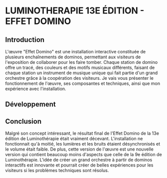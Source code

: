 # LUMINOTHERAPIE 13E ÉDITION - EFFET DOMINO

## Introduction

L'œuvre "Effet Domino" est une installation interactive constituée de plusieurs enchaînements de dominos, permettant aux visiteurs de l'exposition de collaborer pour les faire tomber. Chaque station de domino offre un tracé, des couleurs et des motifs musicaux différents, faisant de chaque station un instrument de musique unique qui fait partie d'un grand orchestre grâce à la coopération des visiteurs. Je vais vous présenter le fonctionnement de l'œuvre, ses composantes et techniques, ainsi que mon expérience avec l'installation.


## Développement



## Conclusion

Malgré son concept intéressant, le résultat final de l'Effet Domino de la 13e édition de Luminothérapie était vraiment décevant. L'installation ne fonctionnait qu'à moitié, les lumières et les bruits étaient désynchronisés et le volume était faible. De plus, cette version de l'œuvre est une nouvelle version qui contient beaucoup moins d'aspects que celle de la 9e édition de Luminothérapie. L'idée de créer un grand orchestre à partir de dominos interactifs est innovante et pourrait créer de belles expériences pour les visiteurs si les problèmes techniques sont résolus.

